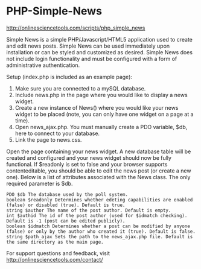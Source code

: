 PHP-Simple-News
===============
http://onlinesciencetools.com/scripts/php_simple_news

Simple News is a simple PHP/Javascript/HTML5 application used to create and edit news posts. Simple News can be used immediately upon installation or can be styled and customized as desired. Simple News does not include login functionality and must be configured with a form of administrative authentication.

Setup (index.php is included as an example page):
1. Make sure you are connected to a mySQL database.
2. Include news.php in the page where you would like to display a news widget.
3. Create a new instance of News() where you would like your news widget to be placed (note, you can only have one widget on a page at a time).
4. Open news_ajax.php. You must manually create a PDO variable, $db, here to connect to your database.
6. Link the page to news.css.

Open the page containing your news widget. A new database table will be created and configured and your news widget should now be fully functional. If $readonly is set to false and your browser supports contenteditable, you should be able to edit the news post (or create a new one). Below is a list of attributes associated with the News class. The only required parameter is $db.

	PDO $db The database used by the poll system.
	boolean $readonly Determines whether edeting capabilities are enabled (false) or disabled (true). Default is true.
	string $author The name of the post author. Default is empty.
	int $authid The id of the post author (used for $idmatch checking). Default is -1 (post can be edited publicly).
	boolean $idmatch Determines whether a post can be modified by anyone (false) or only by the author who created it (true). Default is false.
	string $path_ajax Sets the path to the news_ajax.php file. Default is the same directory as the main page.


For support questions and feedback, visit http://onlinesciencetools.com/contact/
